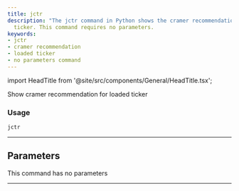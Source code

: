 ```yaml
---
title: jctr
description: "The jctr command in Python shows the cramer recommendation for the loaded"
  ticker. This command requires no parameters.
keywords:
- jctr
- cramer recommendation
- loaded ticker
- no parameters command
---
```


import HeadTitle from '@site/src/components/General/HeadTitle.tsx';

<HeadTitle title="stocks/ba/jctr - Reference | OpenBB Terminal Docs" />

Show cramer recommendation for loaded ticker

### Usage

```python
jctr
```

---

## Parameters

This command has no parameters


---
